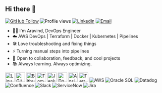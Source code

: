 ## Hi there 👋

<p align="left">
  <a href="https://github.com/xaravind"><img src="https://img.shields.io/github/followers/xaravind?label=Follow&style=social" alt="GitHub Follow"></a> 
  <img src="https://komarev.com/ghpvc/?username=xaravind&style=flat&color=blue" alt="Profile views"> 
  <a href="https://www.linkedin.com/in/aravindbasava"><img src="https://img.shields.io/badge/LinkedIn-Aravind%20Basava-blue?style=flat&logo=linkedin" alt="LinkedIn"></a> 
  <a href="mailto:baravind9293@gmail.com"><img src="https://img.shields.io/badge/Gmail-baravind9293@gmail.com-red?style=flat&logo=gmail&logoColor=white" alt="Email"></a>
</p>

* 👨‍💻 I'm Aravind, DevOps Engineer 
* ☁️ AWS DevOps | Terraform | Docker | Kubernetes | Pipelines
* 🛠️ Love troubleshooting and fixing things
* ⚡ Turning manual steps into pipelines
* 💬 Open to collaboration, feedback, and cool projects
* 📚 Always learning. Always optimizing.

<p align="left">
  <img src="https://cdn.jsdelivr.net/gh/devicons/devicon/icons/linux/linux-original.svg" height="30" alt="Linux"/>
  <img src="https://cdn.jsdelivr.net/gh/devicons/devicon/icons/git/git-original.svg" height="30" alt="Git"/>
  <img src="https://cdn.jsdelivr.net/gh/devicons/devicon/icons/bitbucket/bitbucket-original.svg" height="30" alt="Bitbucket"/>
  <img src="https://cdn.jsdelivr.net/gh/devicons/devicon/icons/tomcat/tomcat-original.svg" height="30" alt="Tomcat"/>
  <img src="https://cdn.jsdelivr.net/gh/devicons/devicon/icons/jenkins/jenkins-original.svg" height="30" alt="Jenkins"/>
  <img src="https://cdn.jsdelivr.net/gh/devicons/devicon/icons/docker/docker-original.svg" height="30" alt="Docker"/>
  <img src="https://cdn.jsdelivr.net/gh/devicons/devicon/icons/ansible/ansible-original.svg" height="30" alt="Ansible"/>
  <img src="https://cdn.jsdelivr.net/gh/devicons/devicon/icons/terraform/terraform-original.svg" height="30" alt="Terraform"/>
  <img src="https://img.shields.io/badge/-AWS-232F3E?style=flat&logo=amazonaws&logoColor=white" alt="AWS"/>
  <img src="https://img.shields.io/badge/-Oracle-F80000?style=flat&logo=oracle&logoColor=white" alt="Oracle SQL"/>
  <img src="https://img.shields.io/badge/-Datadog-632CA6?style=flat&logo=datadog&logoColor=white" alt="Datadog"/>
  <img src="https://img.shields.io/badge/-Confluence-172B4D?style=flat&logo=confluence&logoColor=white" alt="Confluence"/>
  <img src="https://img.shields.io/badge/-Slack-4A154B?style=flat&logo=slack&logoColor=white" alt="Slack"/>
  <img src="https://img.shields.io/badge/-ServiceNow-000000?style=flat&logo=servicenow&logoColor=white" alt="ServiceNow"/>
  <img src="https://img.shields.io/badge/-Jira-0052CC?style=flat&logo=jira&logoColor=white" alt="Jira"/>
</p>




